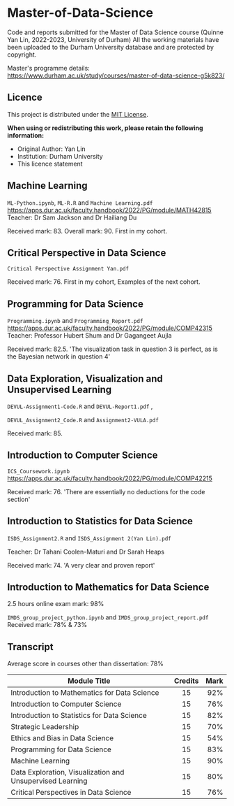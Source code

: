 # Master-of-Data-Science
Code and reports submitted for the Master of Data Science course (Quinne Yan Lin, 2022-2023, University of Durham)
All the working materials have been uploaded to the Durham University database and are protected by copyright.

Master's programme details: https://www.durham.ac.uk/study/courses/master-of-data-science-g5k823/


## Licence
This project is distributed under the [MIT License](./LICENSE).

**When using or redistributing this work, please retain the following information:**
- Original Author: Yan Lin
- Institution: Durham University
- This licence statement

## Machine Learning
`ML-Python.ipynb`, `ML-R.R` and `Machine Learning.pdf`
https://apps.dur.ac.uk/faculty.handbook/2022/PG/module/MATH42815
Teacher: Dr Sam Jackson and Dr Hailiang Du

Received mark: 83.
Overall mark: 90. First in my cohort.

## Critical Perspective in Data Science
`Critical Perspective Assignment Yan.pdf`

Received mark: 76. First in my cohort, Examples of the next cohort.

## Programming for Data Science
`Programming.ipynb` and `Programming_Report.pdf`
https://apps.dur.ac.uk/faculty.handbook/2022/PG/module/COMP42315
Teacher: Professor Hubert Shum and Dr Gagangeet Aujla

Received mark: 82.5. 'The visualization task in question 3 is perfect, as is the Bayesian network in question 4'

## Data Exploration, Visualization and Unsupervised Learning
`DEVUL-Assignment1-Code.R` and `DEVUL-Report1.pdf` ,

`DEVUL_Assignment2_Code.R` and `Assignment2-VULA.pdf`

Received mark: 85.

## Introduction to Computer Science
`ICS_Coursework.ipynb`
https://apps.dur.ac.uk/faculty.handbook/2022/PG/module/COMP42215

Received mark: 76. 'There are essentially no deductions for the code section'

## Introduction to Statistics for Data Science

`ISDS_Assignment2.R` and `ISDS_Assignment 2(Yan Lin).pdf` 

Teacher: Dr Tahani Coolen-Maturi and Dr Sarah Heaps

Received mark: 74. 'A very clear and proven report'

## Introduction to Mathematics for Data Science

2.5 hours online exam mark: 98%

`IMDS_group_project_python.ipynb` and `IMDS_group_project_report.pdf` Received mark: 78% & 73%



## Transcript

Average score in courses other than dissertation: 78%

| Module Title  | Credits       | Mark  |
| ------------- |:-------------:| -----:|
| Introduction to Mathematics for Data Science | 15 | 92% |
| Introduction to Computer Science | 15 | 76% |
| Introduction to Statistics for Data Science | 15 | 82% |
| Strategic Leadership | 15 | 70% |
| Ethics and Bias in Data Science | 15 | 54% |
| Programming for Data Science | 15 | 83% |
| Machine Learning | 15 | 90% |
| Data Exploration, Visualization and Unsupervised Learning | 15 | 80% |
| Critical Perspectives in Data Science | 15 | 76% |


